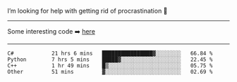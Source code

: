 I’m looking for help with getting rid of procrastination 🤔

-----

Some interesting code :arrow_right: [here](https://github.com/zhen8838/playground)

-----

<!--START_SECTION:waka-->

```text
C#            21 hrs 6 mins   ████████████████▓░░░░░░░░   66.84 %
Python        7 hrs 5 mins    █████▓░░░░░░░░░░░░░░░░░░░   22.45 %
C++           1 hr 49 mins    █▒░░░░░░░░░░░░░░░░░░░░░░░   05.75 %
Other         51 mins         ▓░░░░░░░░░░░░░░░░░░░░░░░░   02.69 %
```

<!--END_SECTION:waka-->

<!--
**zhen8838/zhen8838** is a ✨ _special_ ✨ repository because its `README.md` (this file) appears on your GitHub profile.

Here are some ideas to get you started:

- 🔭 I’m currently working on ...
- 🌱 I’m currently learning ...
- 👯 I’m looking to collaborate on ...
 ...
- 💬 Ask me about ...
- 📫 How to reach me: ...
- 😄 Pronouns: ...
- ⚡ Fun fact: ...
-->

